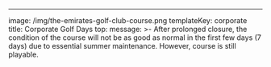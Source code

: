 ---
image: /img/the-emirates-golf-club-course.png
templateKey: corporate
title: Corporate Golf Days
top:
  message: >-
    After prolonged closure, the condition of the course will not be as good
    as normal in the first few days (7 days) due to essential summer
    maintenance. However, course is still playable.
